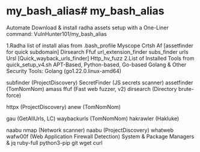 # my_bash_alias# my_bash_alias

Automate Download & install radha assets setup with a One-Liner command:
VulnHunter101/my_bash_alias



1.Radha list of install alias from .bash_profile
Myscope
Crtsh 
Af [assetfinder for quick subdomain]
Dirsearch
Ffuf
url_extension_finder
subs_finder
urls
Ursl [Quick_wayback_urls_finder]
Http_hv_fuzz
2.List of Installed Tools from quick_setup_v4.sh
APT-Based, Python-based, Go-based Golang & Other Security Tools:
Golang (go1.22.0.linux-amd64)


subfinder (ProjectDiscovery)
SecretFinder (JS secrets scanner)
assetfinder (TomNomNom)
amass
ffuf (Fast web fuzzer, v2)
dirsearch (Directory brute-force)


httpx (ProjectDiscovery)
anew (TomNomNom)


gau (GetAllUrls, LC)
waybackurls (TomNomNom)
hakrawler (Hakluke)


naabu
nmap (Network scanner)
naabu (ProjectDiscovery)
whatweb
wafw00f (Web Application Firewall Detection)
System & Package Managers & 
jq
ruby-full
python3-pip
git
wget
curl
